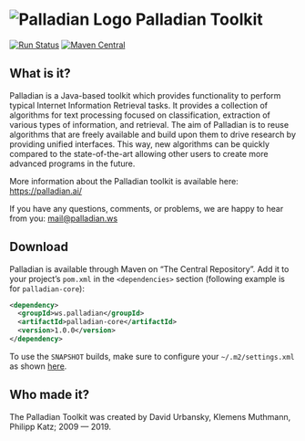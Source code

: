 # ![Palladian Logo](https://i.imgur.com/QNPJb18.png) Palladian Toolkit

[![Run Status](https://api.shippable.com/projects/5c18a5a66cc0720700a558f2/badge?branch=master)](https://app.shippable.com/subs/github/palladian/dashboard)
[![Maven Central](https://maven-badges.herokuapp.com/maven-central/ws.palladian/palladian/badge.svg)](http://mvnrepository.com/artifact/ws.palladian/palladian)

What is it?
-----------

Palladian is a Java-based toolkit which provides functionality to perform typical Internet Information Retrieval tasks. It provides a collection of algorithms for text processing focused on classification, extraction of various types of information, and retrieval. The aim of Palladian is to reuse algorithms that are freely available and build upon them to drive research by providing unified interfaces. This way, new algorithms can be quickly compared to the state-of-the-art allowing other users to create more advanced programs in the future.

More information about the Palladian toolkit is available here: <https://palladian.ai/>

If you have any questions, comments, or problems, we are happy to hear from you: <mail@palladian.ws>

Download
--------

Palladian is available through Maven on “The Central Repository”. Add it to your project’s `pom.xml` in the `<dependencies>` section (following example is for `palladian-core`):

```xml
<dependency>
  <groupId>ws.palladian</groupId>
  <artifactId>palladian-core</artifactId>
  <version>1.0.0</version>
</dependency>
```

To use the `SNAPSHOT` builds, make sure to configure your `~/.m2/settings.xml` as shown [here](https://stackoverflow.com/a/7717234).

Who made it?
------------

The Palladian Toolkit was created by David Urbansky, Klemens Muthmann, Philipp Katz; 2009 — 2019.
